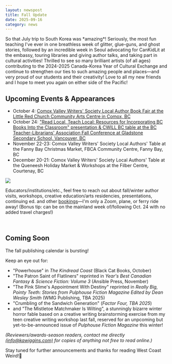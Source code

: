 ```yaml
---
layout: newspost
title: Fall Update
date: 2025-09-16
category: news
---
```


<p>So that July trip to South Korea was *amazing*! Seriously, the most fun teaching I've ever in one breathless week of glitter, glue-guns, and ghost stories, followed by an incredible week in Seoul advocating for CanKidLit at the embassy, touring libraries and giving author talks, and taking part in cultural activities! Thrilled to see so many brilliant artists (of all ages) contributing to the 2024-2025 Canada-Korea Year of Cultural Exchange and continue to strengthen our ties to such amazing people and places—and very proud of our students and their creativity! Love to all my new friends and I hope to meet you again on either side of the Pacific!
</p>
<h2>Upcoming Events & Appearances
</h2>
<ul>
<li>October 4: <a href="https://www.facebook.com/share/1YysCVpgkK/" target="_blank">Comox Valley Writers' Society Local Author Book Fair at the Little Red Church Community Arts Centre in Comox, BC</a></li>
<li>October 24: <a href="https://bctla.ca/bctla-conference/" target="_blank">"Read Local, Teach Local: Resources for Incorporating BC Books Into the Classroom" presentation & CWILL BC table at the BC Teacher-Librarians' Association Fall Conference at Gladstone Secondary School, Vancouver, BC</a>
</li>
<li>November 22-23: Comox Valley Writers' Society Local Authors' Table at the Fanny Bay Christmas Market, FBCA Community Centre, Fanny Bay, BC</li>
<li>December 20-21: Comox Valley Writers' Society Local Authors' Table at the Queneesh Holiday Market & Workshops at the Filber Centre, Courtenay, BC
</li>
</ul>
   <img src="https://mcusercontent.com/5d9ccc35d544fcc85135fb8ae/images/e291009d-1734-ce03-490a-b80a6096a813.jpg" style="max-width: 95%">
<p>
  Educators/institutions/etc., feel free to reach out about fall/winter author visits, workshops, creative education/arts residencies, presentations, continuing ed. and other <a href="/" target="_blank">bookings</a>—I'm only a Zoom, plane, or ferry ride away! (Bonus tip: can be on the mainland week of/following Oct. 24 with no added travel charges!) 
</p>
<br/>
<h2>Coming Soon
</h2>
<p>The fall publishing calendar is bursting!
</p>
<p>Keep an eye out for:
</p>
<ul>
 <li>"Powerhouse" in <em>The Kindread Coast</em> (Black Cat Books, October)</li>
  <li>"The Patron Saint of Flatliners" reprinted in <em>Year's Best Canadian Fantasy & Science Fiction: Volume 3</em> (Ansible Press, November)</li>
  <li>"The Pink Slime's Appointment With Destiny" reprinted in <em>Really Big, Pointy Teeth: Stories from Pulphouse Fiction Magazine Edited by Dean Wesley Smith</em> (WMG Publishing, TBA 2025)</li>
  <li>"Crumbling of the Sandwich Generation" (<em>Factor Four, TBA 2025</em>)</li>
 <li>and "The Mistletoe Matchmaker Is Wilting", a stunningly bizarre winter horror fable based on a creative writing brainstorming exercise from my teen creative writing workshop last fall, reserved for an unpcoming but yet-to-be-announced issue of <em>Pulphouse Fiction Magazine</em> this winter!</li>
</ul>
<p><em>(Reviewers/awards-season readers, contact me directly <a href="mailto:info@kawiggins.com">(info@kawiggins.com)</a> for copies of anything not free to read online.)
</em></p>
<p>Stay tuned for further announcements and thanks for reading West Coast Weird!🖤
</p>

